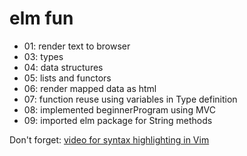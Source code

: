 # elm fun

- 01: render text to browser
- 03: types
- 04: data structures
- 05: lists and functors
- 06: render mapped data as html
- 07: function reuse using variables in Type definition
- 08: implemented beginnerProgram using MVC
- 09: imported elm package for String methods

Don't forget: [video for syntax highlighting in Vim](https://vimeo.com/132107269)
